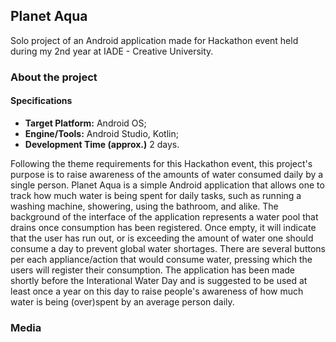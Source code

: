 ## Planet Aqua

Solo project of an Android application made for Hackathon event held during my 2nd year at IADE - Creative University.

### **About the project** 

#### **Specifications**

+ **Target Platform:** Android OS;
+ **Engine/Tools:** Android Studio, Kotlin;
+ **Development Time (approx.)** 2 days.

Following the theme requirements for this Hackathon event, this project's purpose is to raise awareness of the amounts of water consumed daily by a single person.
Planet Aqua is a simple Android application that allows one to track how much water is being spent for daily tasks, such as running a washing machine, showering, using the bathroom, and alike. The background of the interface of the application represents a water pool that drains once consumption has been registered. Once empty, it will indicate that the user has run out, or is exceeding the amount of water one should consume a day to prevent global water shortages. There are several buttons per each appliance/action that would consume water, pressing which the users will register their consumption. The application has been made shortly before the Interational Water Day and is suggested to be used at least once a year on this day to raise people's awareness of how much water is being (over)spent by an average person daily.

### **Media**



